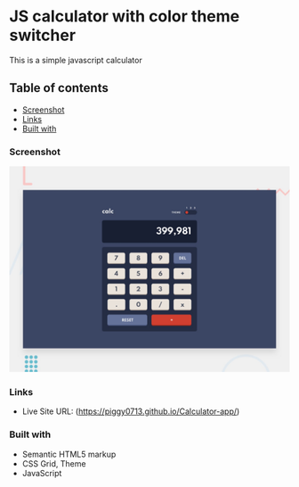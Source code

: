 # JS calculator with color theme switcher

This is a simple javascript calculator

## Table of contents

- [Screenshot](#screenshot)
- [Links](#links)
- [Built with](#built-with)

### Screenshot

![desktop](./design/desktop-preview.jpg)

### Links

- Live Site URL: (https://piggy0713.github.io/Calculator-app/)

### Built with

- Semantic HTML5 markup
- CSS Grid, Theme
- JavaScript
